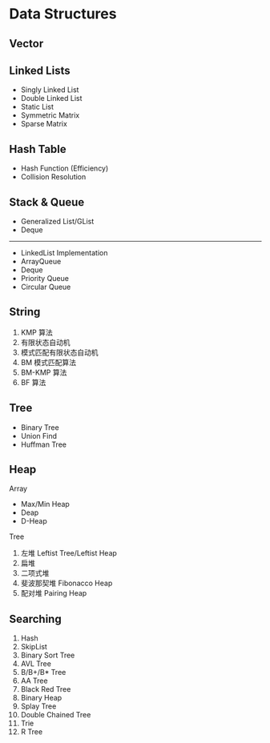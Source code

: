 # Data Structures

## Vector

## Linked Lists

- Singly Linked List
- Double Linked List
- Static List
- Symmetric Matrix
- Sparse Matrix

## Hash Table

- Hash Function (Efficiency)
- Collision Resolution

## Stack & Queue

- Generalized List/GList
- Deque

---

- LinkedList Implementation
- ArrayQueue
- Deque
- Priority Queue
- Circular Queue

## String

1. KMP 算法
2. 有限状态自动机
3. 模式匹配有限状态自动机
4. BM 模式匹配算法
5. BM-KMP 算法
6. BF 算法

## Tree

- Binary Tree
- Union Find
- Huffman Tree

## Heap

Array

- Max/Min Heap
- Deap
- D-Heap

Tree

1. 左堆 Leftist Tree/Leftist Heap
2. 扁堆
3. 二项式堆
4. 斐波那契堆 Fibonacco Heap
5. 配对堆 Pairing Heap

## Searching

1. Hash
2. SkipList
3. Binary Sort Tree
4. AVL Tree
5. B/B+/B\* Tree
6. AA Tree
7. Black Red Tree
8. Binary Heap
9. Splay Tree
10. Double Chained Tree
11. Trie
12. R Tree
